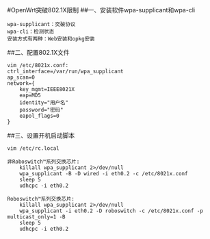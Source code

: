#OpenWrt突破802.1X限制
##一、安装软件wpa-supplicant和wpa-cli

	wpa-supplicant：突破协议
	wpa-cli：检测状态
	安装方式有两种：Web安装和opkg安装


##二、配置802.1X文件

	vim /etc/8021x.conf:
	ctrl_interface=/var/run/wpa_supplicant
	ap_scan=0
	network={
	    key_mgmt=IEEE8021X
	    eap=MD5
	    identity="用户名"
	    password="密码"
	    eapol_flags=0
	}


##三、设置开机启动脚本
	
	vim /etc/rc.local
	
	非Roboswitch™系列交换芯片:
		killall wpa_supplicant 2>/dev/null
		wpa_supplicant -B -D wired -i eth0.2 -c /etc/8021x.conf
		sleep 5
		udhcpc -i eth0.2

	Roboswitch™系列交换芯片:
		killall wpa_supplicant 2>/dev/null
		wpa_supplicant -i eth0.2 -D roboswitch -c /etc/8021x.conf -p multicast_only=1 -B
		sleep 5
		udhcpc -i eth0.2





